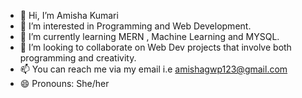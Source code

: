 - 👋 Hi, I’m Amisha Kumari
- 👀 I’m interested in  Programming and Web Development.
- 🌱 I’m currently learning MERN , Machine Learning and MYSQL.
- 💞️ I’m looking to collaborate on Web Dev projects that involve both programming and creativity.
- 📫 You can reach me via my email i.e amishagwp123@gmail.com
- 😄 Pronouns: She/her



<!---
AmishaKri/AmishaKri is a ✨ special ✨ repository because its `README.md` (this file) appears on your GitHub profile.
You can click the Preview link to take a look at your changes.
--->
